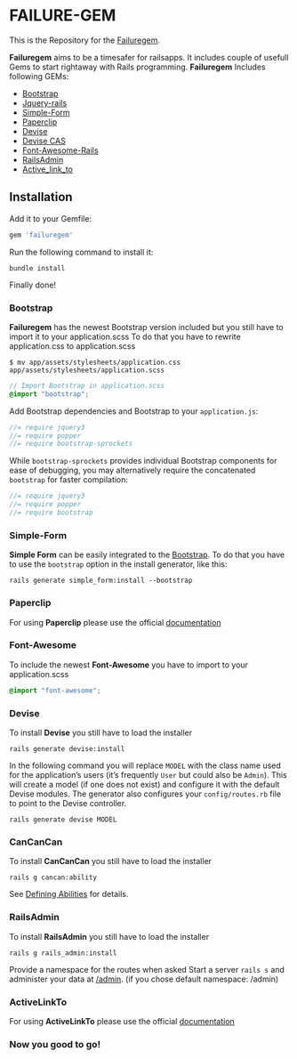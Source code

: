 FAILURE-GEM
============
This is the Repository for the [Failuregem](https://rubygems.org/gems/failuregem "Rubygems.org").

**Failuregem** aims to be a timesafer for railsapps.  It includes couple of usefull Gems to start rightaway with Rails programming.
**Failuregem** Includes following GEMs:



- [Bootstrap](#Bootstrap)
- [Jquery-rails](#Bootstrap)
- [Simple-Form](#Simple-Form)
- [Paperclip](#Paperclip)
- [Devise](#Devise)
- [Devise CAS](#Devise)
- [Font-Awesome-Rails](#Font-Awesome)
- [RailsAdmin](#RailsAdmin)
- [Active_link_to](#Active_link_to)

## Installation

Add it to your Gemfile:

```ruby
gem 'failuregem'
```

Run the following command to install it:

```console
bundle install
```

Finally done!

### Bootstrap

**Failuregem** has the newest Bootstrap version included but you still have to import it to your application.scss
To do that you have to rewrite application.css to application.scss

```console
$ mv app/assets/stylesheets/application.css app/assets/stylesheets/application.scss
```

```scss
// Import Bootstrap in application.scss
@import "bootstrap";
```

Add Bootstrap dependencies and Bootstrap to your `application.js`:

```js
//= require jquery3
//= require popper
//= require bootstrap-sprockets
```

While `bootstrap-sprockets` provides individual Bootstrap components
for ease of debugging, you may alternatively require
the concatenated `bootstrap` for faster compilation:

```js
//= require jquery3
//= require popper
//= require bootstrap
```



### Simple-Form
**Simple Form** can be easily integrated to the [Bootstrap](http://getbootstrap.com/).
To do that you have to use the `bootstrap` option in the install generator, like this:

```console
rails generate simple_form:install --bootstrap
```

### Paperclip
For using **Paperclip** please use the official [documentation](https://github.com/thoughtbot/paperclip)


### Font-Awesome
To include the newest **Font-Awesome** you have to import to your application.scss

```scss
@import "font-awesome";
```


### Devise
To install **Devise** you still have to load the installer

```console
rails generate devise:install
```
In the following command you will replace `MODEL` with the class name used for the application’s users (it’s frequently `User` but could also be `Admin`). This will create a model (if one does not exist) and configure it with the default Devise modules. The generator also configures your `config/routes.rb` file to point to the Devise controller.

```console
rails generate devise MODEL
```


### CanCanCan
To install **CanCanCan** you still have to load the installer

```console
rails g cancan:ability
```
See [Defining Abilities](https://github.com/CanCanCommunity/cancancan/wiki/defining-abilities) for details.


### RailsAdmin
To install **RailsAdmin** you still have to load the installer

```console
rails g rails_admin:install
```
Provide a namespace for the routes when asked
Start a server `rails s` and administer your data at [/admin](http://localhost:3000/admin). (if you chose default namespace: /admin)


### ActiveLinkTo
For using **ActiveLinkTo** please use the official [documentation](https://github.com/comfy/active_link_to)


### Now you good to go!
